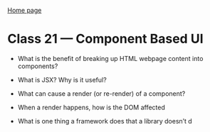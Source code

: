 [Home page](https://henok-6411.github.io/Reading-notes/)

# Class 21 — Component Based UI


- What is the benefit of breaking up HTML webpage content into components?
  
- What is JSX? Why is it useful?

- What can cause a render (or re-render) of a component?

- When a render happens, how is the DOM affected

- What is one thing a framework does that a library doesn’t d
